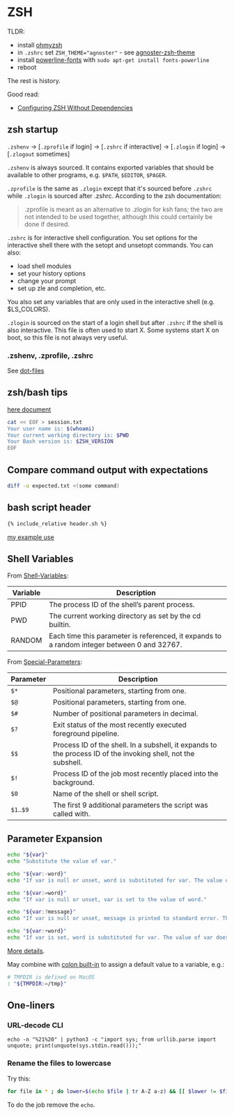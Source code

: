 # ZSH

TLDR:

* install [ohmyzsh](https://github.com/ohmyzsh/ohmyzsh)
* in `.zshrc` set `ZSH_THEME="agnoster"` - see
[agnoster-zsh-theme](https://github.com/agnoster/agnoster-zsh-theme)
* install [powerline-fonts](https://github.com/powerline/fonts) with
`sudo apt-get install fonts-powerline`
* reboot

The rest is history.

Good read:

* [Configuring ZSH Without Dependencies](https://thevaluable.dev/zsh-install-configure-mouseless/)

## zsh startup

`.zshenv` → [`.zprofile` if login] → [`.zshrc` if interactive] → [`.zlogin` if login] → [`.zlogout` sometimes]


`.zshenv` is always sourced.  It contains exported variables that should be
available to other programs, e.g. `$PATH`, `$EDITOR`, `$PAGER`.

`.zprofile` is the same as `.zlogin` except that it's sourced before `.zshrc`
while `.zlogin` is sourced after .zshrc.  According to the zsh documentation:

> .zprofile is meant as an alternative to .zlogin for ksh fans;
> the two are not intended to be used together,
> although this could certainly be done if desired.

`.zshrc` is for interactive shell configuration. You set options for the
interactive shell there with the setopt and unsetopt commands. You can also:

* load shell modules
* set your history options
* change your prompt
* set up zle and completion, etc.

You also set any variables that are only used in the interactive shell (e.g. $LS_COLORS).

`.zlogin` is sourced on the start of a login shell but after `.zshrc` if the shell is also interactive.  This file is often used to start X. Some systems
start X on boot, so this file is not always very useful.

### .zshenv, .zprofile, .zshrc

See [dot-files](../dot-files/)

## zsh/bash tips

[here document](https://www.howtogeek.com/719058/how-to-use-here-documents-in-bash-on-linux/)

```sh
cat << EOF > session.txt
Your user name is: $(whoami)
Your current working directory is: $PWD
Your Bash version is: $ZSH_VERSION
EOF
```

## Compare command output with expectations

```sh
diff -u expected.txt <(some command)
```

## bash script header

```sh
{% include_relative header.sh %}
```

[my example use](https://gist.github.com/asokolsky4clari/9acbd78dea87f100f04623dbace33c66)

## Shell Variables

From
[Shell-Variables](https://www.gnu.org/software/bash/manual/bash.html#Bourne-Shell-Variables):


Variable|Description
--------|----------
PPID|The process ID of the shell’s parent process.
PWD|The current working directory as set by the cd builtin.
RANDOM| Each time this parameter is referenced, it expands to a random integer between 0 and 32767.

From [Special-Parameters](https://www.gnu.org/software/bash/manual/bash.html#Special-Parameters):


Parameter|Description
---------|----------
`$*`|Positional parameters, starting from one.
`$@`|Positional parameters, starting from one.
`$#`|Number of positional parameters in decimal.
`$?`|Exit status of the most recently executed foreground pipeline.
`$$`|Process ID of the shell. In a subshell, it expands to the process ID of the invoking shell, not the subshell.
`$!`|Process ID of the job most recently placed into the background.
`$0`|Name of the shell or shell script.
`$1`..`$9`|The first 9 additional parameters the script was called with.

## Parameter Expansion

```sh
echo "${var}"
echo "Substitute the value of var."

echo "${var:-word}"
echo "If var is null or unset, word is substituted for var. The value of var does not change."

echo "${var:=word}"
echo "If var is null or unset, var is set to the value of word."

echo "${var:?message}"
echo "If var is null or unset, message is printed to standard error. This checks that variables are set correctly."

echo "${var:+word}"
echo "If var is set, word is substituted for var. The value of var does not change."
```

[More details](https://www.gnu.org/software/bash/manual/html_node/Shell-Parameter-Expansion.html).

May combine with
[colon built-in](https://www.gnu.org/software/bash/manual/html_node/Bourne-Shell-Builtins.html#index-_003a)
to assign a default value to a variable, e.g.:
```sh
# TMPDIR is defined on MacOS
: "${TMPDIR:=/tmp}"
```

## One-liners

### URL-decode CLI

```
echo -n "%21%20" | python3 -c "import sys; from urllib.parse import unquote; print(unquote(sys.stdin.read()));"
```

### Rename the files to lowercase

Try this:
```sh
for file in * ; do lower=$(echo $file | tr A-Z a-z) && [[ $lower != $file ]] && echo mv $file $lower ;done
```
To do the job remove the `echo`.
